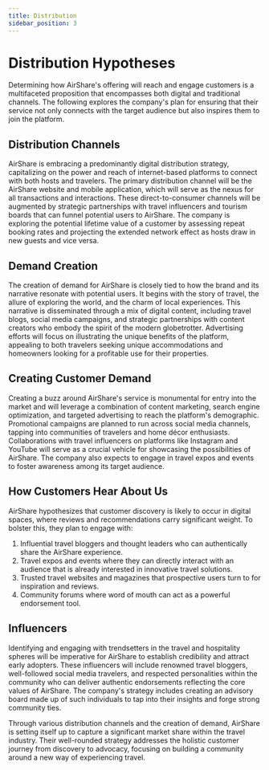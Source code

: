 ```yaml
---
title: Distribution
sidebar_position: 3
---
```


# Distribution Hypotheses

Determining how AirShare's offering will reach and engage customers is a
multifaceted proposition that encompasses both digital and traditional channels.
The following explores the company's plan for ensuring that their service not
only connects with the target audience but also inspires them to join the
platform.

## Distribution Channels

AirShare is embracing a predominantly digital distribution strategy,
capitalizing on the power and reach of internet-based platforms to connect with
both hosts and travelers. The primary distribution channel will be the AirShare
website and mobile application, which will serve as the nexus for all
transactions and interactions. These direct-to-consumer channels will be
augmented by strategic partnerships with travel influencers and tourism boards
that can funnel potential users to AirShare. The company is exploring the
potential lifetime value of a customer by assessing repeat booking rates and
projecting the extended network effect as hosts draw in new guests and vice
versa.

## Demand Creation

The creation of demand for AirShare is closely tied to how the brand and its
narrative resonate with potential users. It begins with the story of travel, the
allure of exploring the world, and the charm of local experiences. This
narrative is disseminated through a mix of digital content, including travel
blogs, social media campaigns, and strategic partnerships with content creators
who embody the spirit of the modern globetrotter. Advertising efforts will focus
on illustrating the unique benefits of the platform, appealing to both travelers
seeking unique accommodations and homeowners looking for a profitable use for
their properties.

## Creating Customer Demand

Creating a buzz around AirShare's service is monumental for entry into the
market and will leverage a combination of content marketing, search engine
optimization, and targeted advertising to reach the platform's demographic.
Promotional campaigns are planned to run across social media channels, tapping
into communities of travelers and home décor enthusiasts. Collaborations with
travel influencers on platforms like Instagram and YouTube will serve as a
crucial vehicle for showcasing the possibilities of AirShare. The company also
expects to engage in travel expos and events to foster awareness among its
target audience.

## How Customers Hear About Us

AirShare hypothesizes that customer discovery is likely to occur in digital
spaces, where reviews and recommendations carry significant weight. To bolster
this, they plan to engage with:

1. Influential travel bloggers and thought leaders who can authentically share
   the AirShare experience.
1. Travel expos and events where they can directly interact with an audience
   that is already interested in innovative travel solutions.
1. Trusted travel websites and magazines that prospective users turn to for
   inspiration and reviews.
1. Community forums where word of mouth can act as a powerful endorsement tool.

## Influencers

Identifying and engaging with trendsetters in the travel and hospitality spheres
will be imperative for AirShare to establish credibility and attract early
adopters. These influencers will include renowned travel bloggers, well-followed
social media travelers, and respected personalities within the community who can
deliver authentic endorsements reflecting the core values of AirShare. The
company's strategy includes creating an advisory board made up of such
individuals to tap into their insights and forge strong community ties.

Through various distribution channels and the creation of demand, AirShare is
setting itself up to capture a significant market share within the travel
industry. Their well-rounded strategy addresses the holistic customer journey
from discovery to advocacy, focusing on building a community around a new way of
experiencing travel.
